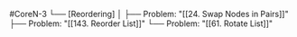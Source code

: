 #CoreN-3
└── [Reordering]
    │
    ├── Problem: "[[24. Swap Nodes in Pairs]]"
    ├── Problem: "[[143. Reorder List]]"
    └── Problem: "[[61. Rotate List]]"